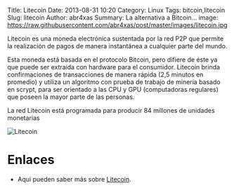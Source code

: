 Title: Litecoin
Date: 2013-08-31 10:20
Category: Linux
Tags: bitcoin,litecoin
Slug: litecoin
Author: abr4xas
Summary: La alternativa a Bitcoin...
image: https://raw.githubusercontent.com/abr4xas/post/master/images/litecoin.jpg

Litecoin es una moneda electrónica sustentada por la red P2P que permite la realización de pagos de manera instantánea a cualquier parte del mundo. 


Esta moneda está basada en el protocolo Bitcoin, pero difiere de éste ya que puede ser extraída con hardware para el consumidor. Litecoin brinda confirmaciones de transacciones de manera rápida (2,5 minutos en promedio) y utiliza un algoritmo con prueba de trabajo de minería basado en scrypt, para ser orientado a las CPU y GPU (computadoras regulares) que poseen la mayor parte de las personas. 

La red Litecoin está programada para producir 84 millones de unidades monetarias

![Litecoin][id]

# Enlaces

* Aqui pueden saber más sobre [Litecoin](https://litecoin.org/es).

[id]: https://litecoin.org/images/litecoin-logo-192.png "Litecoin"